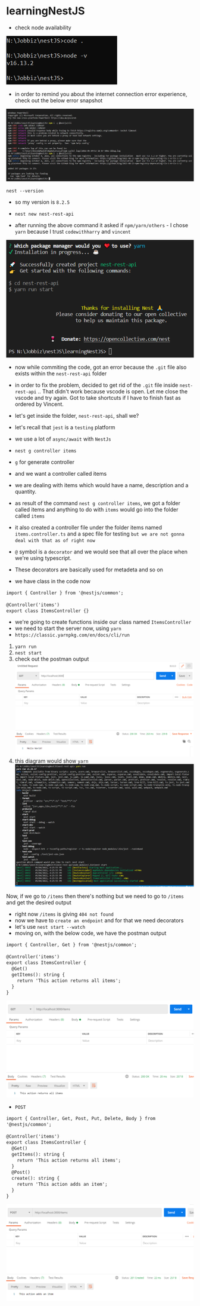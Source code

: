 # learningNestJS
- check node availability

![check node version](https://github.com/anindameister/learningNestJS/blob/main/photos/1.PNG)

- in order to remind you about the internet connection error experience, check out the below error snapshot

![internet connection problem](https://github.com/anindameister/learningNestJS/blob/main/photos/2.PNG)

```
nest --version
```
- so my version is `8.2.5`
- `nest new nest-rest-api`

- after running the above command it asked if `npm/yarn/others` - I chose `yarn` because I trust `codewithharry` and `vincent`

![selected yarn as package manager](https://github.com/anindameister/learningNestJS/blob/main/photos/3.PNG)

- now while commiting the code, got an error because the `.git` file also exists within the `nest-rest-api` folder
- in order to fix the problem, decided to get rid of the `.git` file inside `nest-rest-api` .. That didn't work because vscode is open. Let me close the vscode and try again. Got to take shortcuts if I have to finish fast as ordered by Vincent.

- let's get inside the folder, `nest-rest-api`, shall we?
- let's recall that `jest` is a `testing` platform
- we use a lot of `async/await` with `NestJs`

- `nest g controller items`
- `g` for generate controller
- and we want a controller called items
- we are dealing with items which would have a name, description and a quantity. 
- as result of the command `nest g controller items`, we got a folder called items and anything to do with `items` would go into the folder called `items`
- it also created a controller file under the folder items named `items.controller.ts` and a spec file for testing `but we are not gonna deal with that as of right now`
- `@` symbol is a `decorator` and we would see that all over the place when we're using typescript.
- These decorators are basically used for metadeta and so on
- we have class in the code now
```
import { Controller } from '@nestjs/common';

@Controller('items')
export class ItemsController {}
```
- we're going to create functions inside our class named `ItemsController`
- we need to start the server now, using `yarn`
- `https://classic.yarnpkg.com/en/docs/cli/run`
1. `yarn run`
2. `nest start`
3. check out the postman output ![postman](https://github.com/anindameister/learningNestJS/blob/main/photos/4.PNG)
4. this diagram would show `yarn` ![yarn](https://github.com/anindameister/learningNestJS/blob/main/photos/5.PNG)

Now, if we go to `/items` then there's nothing but we need to go to `/items` and get the desired output
- right now `/items` is giving `404 not found`
- now we have to `create an endpoint` and for that we need decorators
- let's use `nest start --watch`
- moving on, with the below code, we have the postman output
```
import { Controller, Get } from '@nestjs/common';

@Controller('items')
export class ItemsController {
  @Get()
  getItems(): string {
    return 'This action returns all items';
  }
}
```
![items](https://github.com/anindameister/learningNestJS/blob/main/photos/6.PNG)

- `POST`
```
import { Controller, Get, Post, Put, Delete, Body } from '@nestjs/common';

@Controller('items')
export class ItemsController {
  @Get()
  getItems(): string {
    return 'This action returns all items';
  }
  @Post()
  create(): string {
    return 'This action adds an item';
  }
}
```
![POST](https://github.com/anindameister/learningNestJS/blob/main/photos/7.PNG)


